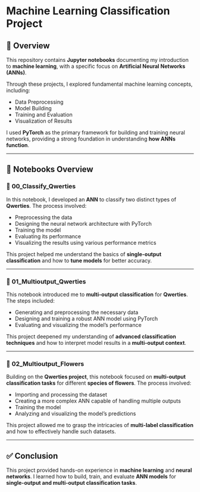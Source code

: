 # **Machine Learning Classification Project**

## 📌 **Overview**
This repository contains **Jupyter notebooks** documenting my introduction to **machine learning**, with a specific focus on **Artificial Neural Networks (ANNs)**. 

Through these projects, I explored fundamental machine learning concepts, including:
- Data Preprocessing
- Model Building
- Training and Evaluation
- Visualization of Results

I used **PyTorch** as the primary framework for building and training neural networks, providing a strong foundation in understanding **how ANNs function**.

---

## 📔 **Notebooks Overview**

### 📌 **00_Classify_Qwerties**
In this notebook, I developed an **ANN** to classify two distinct types of **Qwerties**. The process involved:
- Preprocessing the data
- Designing the neural network architecture with PyTorch
- Training the model
- Evaluating its performance
- Visualizing the results using various performance metrics

This project helped me understand the basics of **single-output classification** and how to **tune models** for better accuracy.

---

### 📌 **01_Multioutput_Qwerties**
This notebook introduced me to **multi-output classification** for **Qwerties**. The steps included:
- Generating and preprocessing the necessary data
- Designing and training a robust ANN model using PyTorch
- Evaluating and visualizing the model’s performance

This project deepened my understanding of **advanced classification techniques** and how to interpret model results in a **multi-output context**.

---

### 📌 **02_Multioutput_Flowers**
Building on the **Qwerties project**, this notebook focused on **multi-output classification tasks** for different **species of flowers**. The process involved:
- Importing and processing the dataset
- Creating a more complex ANN capable of handling multiple outputs
- Training the model
- Analyzing and visualizing the model’s predictions

This project allowed me to grasp the intricacies of **multi-label classification** and how to effectively handle such datasets.

---

## ✅ **Conclusion**
This project provided hands-on experience in **machine learning** and **neural networks**. I learned how to build, train, and evaluate **ANN models** for **single-output and multi-output classification tasks**.
